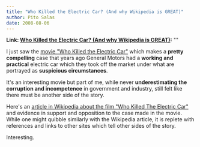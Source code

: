 ```yaml
---
title: "Who Killed the Electric Car? (And why Wikipedia is GREAT)"
author: Pito Salas
date: 2008-08-06
---
```


**Link: [Who Killed the Electric Car? (And why Wikipedia is GREAT)](None):** ""

I just saw the [movie "Who Killed the Electric
Car"](<http://www.sonyclassics.com/whokilledtheelectriccar/>) which makes a
**pretty compelling** case that years ago General Motors had a **working and
practical** electric car which they took off the market under what are
portrayed as **suspicious circumstances**.

It's an interesting movie but part of me, while never **underestimating the
corruption and incompetence** in government and industry, still felt like
there must be another side of the story.

Here's an [article in Wikipedia about the film "Who Killed The Electric
Car"](<http://en.wikipedia.org/wiki/Who_Killed_the_Electric_Car%3F>) and
evidence in support and opposition to the case made in the movie. While one
might quibble similarly with the Wikipedia article, it is replete with
references and links to other sites which tell other sides of the story.

Interesting.


